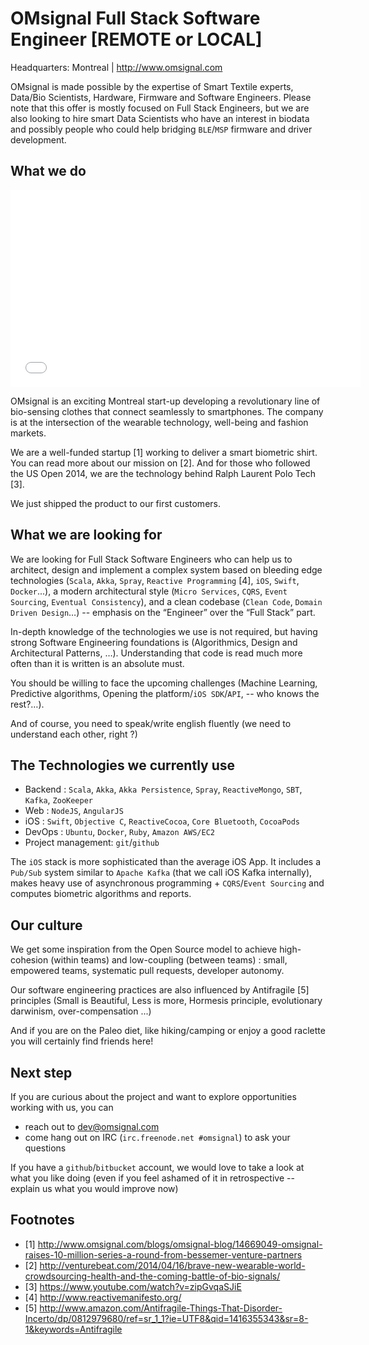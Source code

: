 OMsignal Full Stack Software Engineer [REMOTE or LOCAL]
=======================================================

Headquarters: Montreal | http://www.omsignal.com
 
OMsignal is made possible by the expertise of Smart Textile experts, 
Data/Bio Scientists, Hardware, Firmware and 
Software Engineers. Please note that this offer is mostly focused on 
Full Stack Engineers, but we are also looking to 
hire smart Data Scientists who have an interest in biodata and possibly 
people who could help bridging `BLE`/`MSP` firmware and driver development.
 
What we do
----------

<iframe width="560" height="315" src="//www.youtube.com/embed/MDa_af2pAdo" frameborder="0" allowfullscreen></iframe>
 
OMsignal is an exciting Montreal start-up developing a revolutionary 
line of bio-sensing clothes that connect seamlessly 
to smartphones. The company is at the intersection of the wearable 
technology, well-being and fashion markets. 
 
We are a well-funded startup [1] working to deliver a smart biometric 
shirt. You can read more about our mission on [2]. 
And for those who followed the US Open 2014, we are the technology 
behind Ralph Laurent Polo Tech [3].
 
We just shipped the product to our first customers.
 
What we are looking for
-----------------------
 
We are looking for Full Stack Software Engineers who can 
help us to architect, design and implement a complex system based
on bleeding edge technologies (`Scala`, `Akka`, `Spray`, `Reactive Programming` [4], 
`iOS`, `Swift`, `Docker`...), a modern architectural 
style (`Micro Services`, `CQRS`, `Event Sourcing`, `Eventual Consistency`), 
and a clean codebase (`Clean Code`, `Domain Driven Design`…) -- emphasis on 
the “Engineer” over the “Full Stack” part.
 
In-depth knowledge of the technologies we use is not required, but 
having strong Software Engineering foundations is 
(Algorithmics, Design and Architectural Patterns,  …). 
Understanding that code is read much more often than it is
written is an absolute must. 
 
You should be willing to face the upcoming challenges 
(Machine Learning, Predictive algorithms, 
Opening the platform/`iOS SDK`/`API`, -- who knows the rest?…). 
 
And of course, you need to speak/write english fluently 
(we need to understand each other, right ?)
 
The Technologies we currently use
---------------------------------
 
 - Backend : `Scala`, `Akka`, `Akka Persistence`, `Spray`, `ReactiveMongo`, `SBT`, `Kafka`, `ZooKeeper`
 - Web : `NodeJS`, `AngularJS`
 - iOS : `Swift`, `Objective C`, `ReactiveCocoa`, `Core Bluetooth`, `CocoaPods` 
 - DevOps : `Ubuntu`, `Docker`, `Ruby`, `Amazon AWS/EC2`
 - Project management: `git`/`github`
 
The `iOS` stack is more sophisticated than the average iOS App. 
It includes a `Pub/Sub` system similar 
to `Apache Kafka` (that we call iOS Kafka internally), 
makes heavy use of 
asynchronous programming + `CQRS`/`Event Sourcing` and 
computes biometric algorithms and reports. 
 
Our culture
-----------
 
We get some inspiration from the Open Source model to 
achieve high-cohesion (within teams) and 
low-coupling (between teams) : small, empowered teams, 
systematic pull requests, developer autonomy.
 
Our software engineering practices are also influenced 
by Antifragile [5] principles
(Small is Beautiful, Less is more, Hormesis principle, 
evolutionary darwinism, over-compensation ...)
 
And if you are on the Paleo diet, like hiking/camping or 
enjoy a good raclette you will certainly find friends here!
 
Next step
---------
 
If you are curious about the project and want to explore 
opportunities working with us, you can 
 - reach out to dev@omsignal.com
 - come hang out on IRC (`irc.freenode.net #omsignal`) to ask your questions
 
If you have a `github`/`bitbucket` account, we would love to take
a look at what you like doing 
(even if you feel ashamed of it in retrospective -- explain us 
what you would improve now)
 

Footnotes
--------- 
 - [1] http://www.omsignal.com/blogs/omsignal-blog/14669049-omsignal-raises-10-million-series-a-round-from-bessemer-venture-partners
 - [2] http://venturebeat.com/2014/04/16/brave-new-wearable-world-crowdsourcing-health-and-the-coming-battle-of-bio-signals/
 - [3] https://www.youtube.com/watch?v=zipGvqaSJiE
 - [4] http://www.reactivemanifesto.org/
 - [5] http://www.amazon.com/Antifragile-Things-That-Disorder-Incerto/dp/0812979680/ref=sr_1_1?ie=UTF8&qid=1416355343&sr=8-1&keywords=Antifragile
